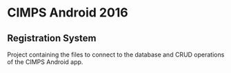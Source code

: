 # CIMPS Android 2016
## Registration System
Project containing the files to connect to the database and CRUD operations of the CIMPS Android app.
